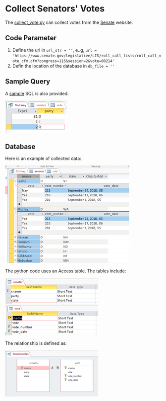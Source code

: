 # Collect Senators' Votes

The [collect_vote.py](./collect_vote.py) can collect votes from the [Senate](https://www.senate.gov/legislative/votes.htm) website.

## Code Parameter
1. Define the url in `url_str = ''`, e..g, `url = 'https://www.senate.gov/legislative/LIS/roll_call_lists/roll_call_vote_cfm.cfm?congress=115&session=2&vote=00214'`
2. Defin the location of the database in `db_file = ''`

## Sample Query
A [sample](./query.sql) SQL is also provided.

<img src="./query_result.PNG" width="200">


## Database
Here is an example of collected data:

<img src="./collected_data.PNG" width="400">


The python code uses an Access table. The tables include:

<img src="./senator_table.PNG" width="300">

<img src="./vote_table.PNG" width="300">


The relationship is defined as:

<img src="./relationship.PNG" width="300">


